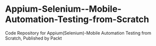# Appium-Selenium--Mobile-Automation-Testing-from-Scratch
Code Repository for Appium(Selenium)-Mobile Automation Testing from Scratch, Published by Packt
